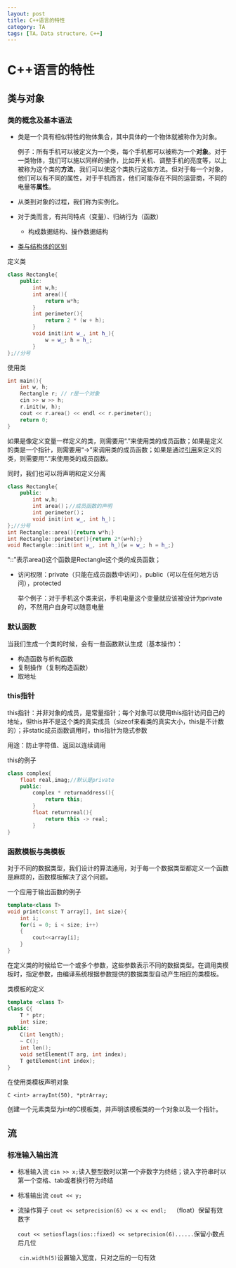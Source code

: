 ```yaml
---
layout: post
title: C++语言的特性
category: TA
tags: [TA，Data structure，C++]
---
```


# C++语言的特性

## 类与对象

### 类的概念及基本语法

- 类是一个具有相似特性的物体集合，其中具体的一个物体就被称作为对象。

  例子：所有手机可以被定义为一个类，每个手机都可以被称为一个**对象**。对于一类物体，我们可以施以同样的操作，比如开关机、调整手机的亮度等，以上被称为这个类的**方法**，我们可以使这个类执行这些方法。但对于每一个对象，他们可以有不同的属性，对于手机而言，他们可能存在不同的运营商，不同的电量等**属性**。

- 从类到对象的过程，我们称为实例化。
- 对于类而言，有共同特点（变量）、归纳行为（函数）
  - 构成数据结构、操作数据结构
- [类与结构体的区别](https://zhidao.baidu.com/question/115443908.html)

定义类

```c++
class Rectangle{
	public:
		int w,h;
		int area(){
			return w*h;
		}
		int perimeter(){
			return 2 * (w + h);
		}
		void init(int w_, int h_){
			w = w_; h = h_;
		}
};//分号
```

使用类

```c++
int main(){
	int w, h;
	Rectangle r; // r是一个对象
	cin >> w >> h;
	r.init(w, h);
	cout << r.area() << endl << r.perimeter();
	return 0;
}
```

如果是像定义变量一样定义的类，则需要用“.”来使用类的成员函数；如果是定义的类是一个指针，则需要用“->”来调用类的成员函数；如果是通过[引用](https://www.cnblogs.com/Mr-xu/archive/2012/08/07/2626973.html)来定义的类，则需要用“.”来使用类的成员函数。

同时，我们也可以将声明和定义分离

```c++
class Rectangle{
	public:
		int w,h;
		int area()；//成员函数的声明
		int perimeter()；
		void init(int w_, int h_)；
};//分号
int Rectangle::area(){return w*h;}
int Rectangle::perimeter(){return 2*(w+h);}
void Rectangle::init(int w_, int h_){w = w_; h = h_;}

```

“::”表示area()这个函数是Rectangle这个类的成员函数；

- 访问权限：private（只能在成员函数中访问），public（可以在任何地方访问），protected

  举个例子：对于手机这个类来说，手机电量这个变量就应该被设计为private的，不然用户自身可以随意电量

### 默认函数

当我们生成一个类的时候，会有一些函数默认生成（基本操作）：

- 构造函数与析构函数
- 复制操作（复制构造函数）
- 取地址

### this指针

this指针：并非对象的成员，是常量指针；每个对象可以使用this指针访问自己的地址，但this并不是这个类的真实成员（sizeof来看类的真实大小，this是不计数的）；非static成员函数调用时，this指针为隐式参数

用途：防止字符值、返回以连续调用

this的例子

```c++
class complex{
	float real,imag;//默认是private
	public:
		complex * returnaddress(){
			return this;
		}
		float returnreal(){
			return this -> real;
		}
}
```

### 函数模板与类模板

对于不同的数据类型，我们设计的算法通用，对于每一个数据类型都定义一个函数是麻烦的，函数模板解决了这个问题。

一个应用于输出函数的例子

```c++
template<class T>
void print(const T array[], int size){
	int i;
	for(i = 0; i < size; i++)
	{
		cout<<array[i];
	}
}
```

在定义类的时候给它一个或多个参数，这些参数表示不同的数据类型。在调用类模板时，指定参数，由编译系统根据参数提供的数据类型自动产生相应的类模板。

类模板的定义

```c++
template <class T>
class C{
	T * ptr;
	int size;
public:
	C(int length);
	~ C();
	int len();
	void setElement(T arg, int index);
	T getElement(int index);
}
```

在使用类模板声明对象

 `C <int> arrayInt(50), *ptrArray;`

创建一个元素类型为int的C模板类，并声明该模板类的一个对象以及一个指针。

## 流

### 标准输入输出流

- 标准输入流 `cin >> x;`读入整型数时以第一个非数字为终结；读入字符串时以第一个空格、tab或者换行符为终结
- 标准输出流 `cout << y;`

- 流操作算子 `cout << setprecision(6) << x << endl;  `（float）保留有效数字

  ​					`cout << setiosflags(ios::fixed) << setprecision(6)......`保留小数点后几位

  ​					`cin.width(5)`设置输入宽度，只对之后的一句有效

  

